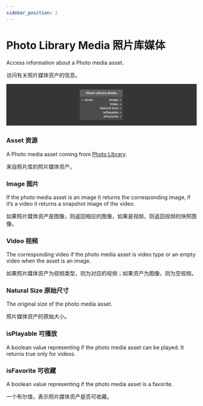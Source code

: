 ```yaml
---
sidebar_position: 2
---
```


# Photo Library Media 照片库媒体

Access information about a Photo media asset.

访问有关照片媒体资产的信息。

![Image](./../../../static/img/docs/Media/photo-library-media.png)

### Asset 资源

A Photo media asset coming from [Photo Library](./Photo%20Library.md).

来自照片库的照片媒体资产。

### Image 图片

If the photo media asset is an image it returns the corresponding image, if it’s a video it returns a snapshot image of the video.

如果照片媒体资产是图像，则返回相应的图像，如果是视频，则返回视频的快照图像。

### Video 视频

The corresponding video if the photo media asset is video type or an empty video when the asset is an image.

如果照片媒体资产为视频类型，则为对应的视频；如果资产为图像，则为空视频。

### Natural Size 原始尺寸

The original size of the photo media asset.

照片媒体资产的原始大小。

### isPlayable 可播放

A boolean value representing if the photo media asset can be played. It returns true only for videos.

### isFavorite 可收藏

A boolean value representing if the photo media asset is a favorite.

一个布尔值，表示照片媒体资产是否可收藏。
